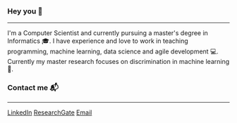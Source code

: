 ### Hey you :wave: 
---
I'm a Computer Scientist and currently pursuing a master's degree in Informatics :mortar_board:.
I have experience and love to work in teaching programming, machine learning, data science and agile development :computer:.
Currently my master research focuses on discrimination in machine learning :bookmark_tabs:.

### Contact me :mailbox_with_mail:  
---
[LinkedIn](https://www.linkedin.com/in/luiz-fernando-de-lima/)
[ResearchGate](https://www.researchgate.net/profile/Luiz_De_Lima2)
[Email](mailto:luizfernando@ppgi.ci.ufpb.br)
